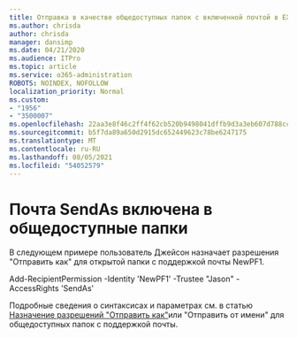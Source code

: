```yaml
---
title: Отправка в качестве общедоступных папок с включенной почтой в EXO
ms.author: chrisda
author: chrisda
manager: dansimp
ms.date: 04/21/2020
ms.audience: ITPro
ms.topic: article
ms.service: o365-administration
ROBOTS: NOINDEX, NOFOLLOW
localization_priority: Normal
ms.custom:
- "1956"
- "3500007"
ms.openlocfilehash: 22aa3e8f46c2ff4f62cb520b9498041dffb9d3a3eb607d788cc97b10bf32dbb5
ms.sourcegitcommit: b5f7da89a650d2915dc652449623c78be6247175
ms.translationtype: MT
ms.contentlocale: ru-RU
ms.lasthandoff: 08/05/2021
ms.locfileid: "54052579"
---
```

# <a name="sendas-mail-enabled-public-folder"></a>Почта SendAs включена в общедоступные папки

В следующем примере пользователь Джейсон назначает разрешения "Отправить как" для открытой папки с поддержкой почты NewPF1.

Add-RecipientPermission -Identity 'NewPF1' -Trustee "Jason" -AccessRights 'SendAs'

Подробные сведения о синтаксисах и параметрах см. в статью [Назначение разрешений "Отправить как"](https://docs.microsoft.com/exchange/collaboration-exo/public-folders/assign-permissions-mail-enabled-pfs)или "Отправить от имени" для общедоступных папок с поддержкой почты.

